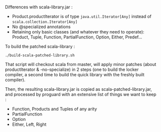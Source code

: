 Differences with scala-library.jar :

*   Product.productIterator is of type `java.util.Iterator[Any]` instead of `scala.collection.Iterator[Any]`
*   No @specialized annotations
*   Retaining only basic classes (and whatever they need to operate): Product, Tuple, Function, PartialFunction, Option, Either, Predef...

To build the patched scala-library :

	./build-scala-patched-library.sh
	
That script will checkout scala from master, will apply minor patches (about productIterator & -no-specialize) in 2 steps (one to build the locker compiler, a second time to build the quick library with the freshly built compiler).

Then, the resulting scala-library.jar is copied as scala-patched-library.jar, and processed by proguard with an extensive list of things we want to keep :
*   Function, Products and Tuples of any arity
*   PartialFunction
*   Option
*   Either, Left, Right
